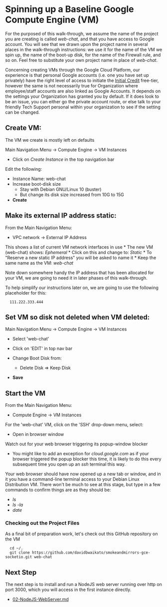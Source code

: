 # Spinning up a Baseline Google Compute Engine (VM)

For the purposed of this walk-through, we assume the name of the project
you are creating is called _web-chat_, and that you have access to Google
account.  You will see that we drawn upon the project name in several
places in the walk-through instructions: we use it for the name of the VM
we spin up, the name of the boot-up disk, for the name of the Firewall
rule, and so on.  Feel free to substitute your own project name in place of
_web-chat_.

Concerning creating VMs through the Google Cloud Platform, our experience
is that personal Google accounts (i.e. one you have set up privately) have
the right level of access to initiate the [Initial
Credit](https://cloud.google.com/free) free-tier, however the same is not
necessarily true for Organization where employee/staff accounts are also
linked as Google Accounts.  It depends on the settings your Organization
has granted you by default.  If it does look to be an issue, you can either
go the private account route, or else talk to your friendly Tech Support
personal within your organization to see if the setting can be changed.

## Create VM:

  The VM we create is mostly left on defaults

  Main Navigation Menu -> Compute Engine -> VM Instances
  * Click on _Create Instance_ in the top navigation bar

  Edit the following: 
  
  * Instance Name: web-chat
  * Increase boot-disk size
    + Stay with Debian GNU/Linux 10 (buster)
    + But change its disk size increased from 10G to 15G
  * __Create__

## Make its external IP address static:

  From the Main Navigation Menu:
  * VPC network -> External IP Address

  This shows a list of current VM network interfaces in use
    * The new VM (web-chat) shows: _Ephemeral_
    * Click on this and change to: _Static_
    * To "Reserve a new static IP address" you will be asked to name it
    * Keep the same name as the VM: _web-chat_

  Note down somewhere handy the IP address that has been allocated for your
  VM, we are going to need it in later phases of this walk-through.

  To help simplify our instructions later on, we are going to use
  the following placeholder for this:
```  
  111.222.333.444
```

  
## Set VM so disk not deleted when VM deleted:

  Main Navigation Menu -> Compute Engine -> VM Instances
  * Select 'web-chat'

  * Click on 'EDIT' in top nav bar
  * Change Boot Disk from:
     + Delete Disk => Keep Disk
  * __Save__

## Start the VM

  From the Main Navigation Menu:
  * Compute Engine -> VM Instances

  For the 'web-chat' VM, click on the 'SSH' drop-down menu, select:
  * Open in browser window

  Watch out for your web browser triggering its popup-window blocker
  * You might like to add an exception for _cloud.google.com_ as if
  your browser triggered the popup blocker this time, it is likely
  to do this every subsequent time you open up an _ssh_ terminal
  this way.

  Your web browser should have now opened up a new tab or window,
  and in it you have a command-line terminal access to your Debian
  Linux Distribution VM.  There won't be much to see at this stage,
  but type in a few commands to confirm things are as they should
  be:

  * _ls_
  * _ls -la_
  * _date_


### Checking out the Project Files

  As a final bit of preparation work, let's check out this GitHub
  repository on the VM

```
  cd ~/.
  git clone https://github.com/davidbwaikato/smokeandmirrors-gce-socketio.git web-chat
```

## Next Step

The next step is to install and run a NodeJS web server running over
http on port 3000, which you will access in the first instance directly.

  * [02-NodeJS-WebServer.md](./02-NodeJS-WebServer.md)

